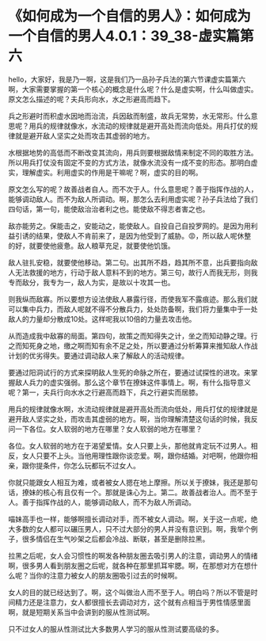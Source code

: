# 《如何成为一个自信的男人》：如何成为一个自信的男人4.0.1：39_38-虚实篇第六

hello，大家好，我是乃一啊，这是我们乃一品孙子兵法的第六节课虚实篇第六啊，大家需要掌握的第一个核心的概念是什么呢？什么是虚实啊，什么叫做虚实。原文怎么描述的呢？夫兵形向水，水之形避高而趋下。

兵之形避时而积虚水因地而治流，兵因敌而制盛，故兵无常势，水无常形。什么意思呢？用兵的规律就像水，水流动的规律就是避开高处而流向低处。用兵打仗的规律就是避开敌人坚实之处而攻击其虚弱的地方。

水根据地势的高低而不断改变其流向，用兵则要根据敌情来制定不同的取胜方法。所以用兵打仗没有固定不变的方式方法，就像水流没有一成不变的形态。那明白虚实，理解虚实。利用虚实的作用是干嘛呢？啊，虚实的目的啊。

原文怎么写的呢？故善战者自人。而不次于人。什么意思呢？善于指挥作战的人，能够调动敌人。而不为敌人所调动。啊，那怎么去利用虚实呢？孙子兵法给了我们四句话，第一句，能使敌治治者利之也。能使敌不得志者害之也。

敌亦能劳之。保能击之，安能动之，能使敌人。自投自己自投罗网的。是因为用利益引诱的结果，使敌人不肯前来了，是因为他受到了威胁。😡，所以敌人呢休整的好，就要使他疲惫。敌人粮草充足，就要使他饥饿。

敌人驻扎安稳，就要使他移动。第二句。出其所不趋，趋其所不意，出兵要指向敌人无法救援的地方，行动于敌人意料不到的地方。第三句，故行人而我无形，则我专而敌分，我专为一，敌人为实，是故以十攻其一也。

则我纵而敌寡。所以要想方设法使敌人暴露行径，而使我军不露痕迹。那么我们就可以集中兵力，而敌人呢就不得不分散兵力，处处防备啊，我们将力量集中于一处敌人的力量却分散成10处。这样呢我以10倍的力量去攻击他。

从而造成我中敌寡的局面。第四句，故策之而知得失之计，坐之而知动静之理。行之而知死身之地，缴之啊而知有余不足之处，所以要通过分析筹算来推知敌人作战计划的优劣得失。要通过调动敌人来了解敌人的活动规律。

要通过阳洞试行的方式来探明敌人生死的命脉之所在，要通过试探性的进攻。来掌握敌人兵力的虚实强弱。那么这个章节在撩妹这件事情上。啊，有什么指导意义呢？第一，夫兵行向水水之行避高而趋下，兵之行避实而居膝。

用兵的规律就像水啊，水流动规律就是避开高处而流向低处，用兵打仗的规律就是避开敌人坚实之处，而攻击其虚弱的地方。啊，当你理解清楚这句话的时候，我反问一下各位。女人软弱的地方在哪里？女人软弱的地方在哪里？

各位。女人软弱的地方在于渴望爱情。女人只要上头，那他就肯定玩不过男人。相反，女人只要不上头。当他用理性跟你谈恋爱。啊，跟你结婚。对吧啊，他跟你相亲，跟你提条件，你怎么玩都玩不过女人。

你就只能跟女人相互为难，或者被女人摁在地上摩擦。所以关于撩妹，我还是那句话，撩妹的核心有且仅有一个。那就是诛心为上。第二。故善战者治人。而不至于人。善于指挥作战的人，能够调动敌人，而不为敌人所调动。

喵妹高手也一样，能够啊擅长调动对手，而不被女人调动。啊，关于这一点呢，绝大多数的女人都可以碾压男人，只不过大部分的男人并没有意识到。啊，我举个例子，很多情侣在生气吵架之后都会冷战、断联，甚至是删除拉黑。

拉黑之后呢，女人会习惯性的啊发各种朋友圈去吸引男人的注意，调动男人的情绪啊，很多男人看到朋友圈之后呢，就各种在那里抓耳牢腮。啊，在那想对方在想什么呢？当你的注意力被女人的朋友圈吸引过去的时候啊。

女人的目的就已经达到了。啊，这个叫做治人而不至于人。明白吗？所以不管是时间精力还是注意力，女人都很擅长去调动对方，这个就有点相当于男性情感里面啊，就是短期关系当中会讲到的服从性测试啊。

只不过女人的服从性测试比大多数男人学习的服从性测试要高级的多。